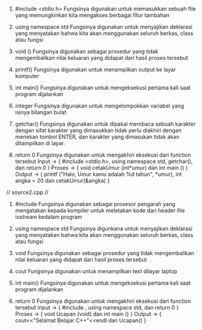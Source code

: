 1. #include <stdio.h>
   Fungsinya digunakan untuk memasukkan sebuah file yang memungkinkan kita mengakses berbagai fitur tambahan
2. using namespace std
   Fungsinya digunakan untuk menyajikan deklarasi yang menyatakan bahwa kita akan menggunakan seluruh berkas, class atau fungsi
3. void ()
   Fungsinya digunakan sebagai prosedur yang tidak mengembalikan nilai keluaran yang didapat dari hasil proses tersebut
4. printf()
   Fungsinya digunakan untuk menampilkan output ke layar komputer
5. int main()
   Fungsinya digunakan untuk mengeksekusi pertama kali saat program dijalankan
6. integer
   Fungsinya digunakan untuk mengelompokkan variabel yang isinya bilangan bulat
7. getchar()
   Fungsinya digunakan untuk dipakai membaca sebuah karakter dengan sifat karakter yang dimasukkan tidak perlu diakhiri dengan menekan tombol ENTER, dan karakter yang dimasukan tidak akan ditampilkan di layar.

8. return 0
   Fungsinya digunakan untuk mengakhiri eksekusi dari function tersebut
Input -> { #include <stdio.h>, using namespace std, getchar(), dan return 0 }
Proses -> { void cetakUmur (int*umur) dan int main () }
Output -> { printf ("Halo, Umur kamu adalah %d tahun", *umur), int angka = 20 dan cetakUmur(&angka) }

// source2.cpp //
1. #include <iostream>
   Fungsinya digunakan sebagai prosesor pengarah yang mengatakan kepada kompiler untuk meletakan kode dari header file iostream kedalam program

2. using namespace std
   Fungsinya digunkana untuk menyajikan deklarasi yang menyatakan bahwa kita akan menggunakan seluruh berkas, class atau fungsi
3. void
   Fungsinya digunakan sebagai prosedur yang tidak mengembalikan nilai keluaran yang didapat dari hasil proses tersebut
4. cout
   Fungsinya digunakan untuk menampilkan text dilayar laptop
5. int main()
   Fungsinya digunakan untuk mengeksekusi pertama kali saat program dijalankan
6. return 0
   Fungsinya digunakan untuk mengakhiri eksekusi dari function tersebut
Input -> { #include <iostream>, using namespace std, dan return 0 }
Proses -> { void Ucapan (void) dan int main () }
Output -> { cout<<"Selamat Belajar C++"<<endl dan Ucapan() }
